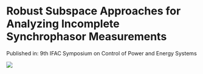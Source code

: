 # Robust Subspace Approaches for Analyzing Incomplete Synchrophasor Measurements
Published in: 9th IFAC Symposium on Control of Power and Energy Systems

<img src="/Users/young-hwanlee/Desktop/Young-hwan Lee/Project/archive_YounghwanLee/CPES15/CPES15_Latex/23bus_system-eps-converted-to.pdf">

